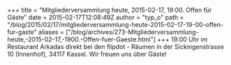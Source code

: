 +++
title = "Mitgliederversammlung heute, 2015-02-17, 19:00. Offen für Gäste"
date = 2015-02-17T12:08:49Z
author = "typ_o"
path = "/blog/2015/02/17/mitgliederversammlung-heute-2015-02-17-19-00-offen-fur-gaste"
aliases = ["/blog/archives/273-Mitgliederversammlung-heute,-2015-02-17,-1900.-Offen-fuer-Gaeste.html"]
+++
19:00 Uhr im Restaurant Arkadas direkt bei den flipdot - Räumen in der
Sickingenstrasse 10 (Innenhof), 34117 Kassel. Wir freuen uns über
Gäste!
